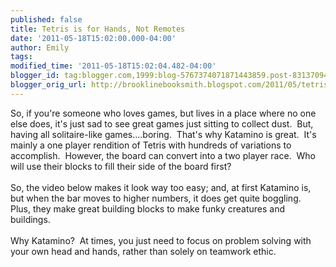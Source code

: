 ```yaml
---
published: false
title: Tetris is for Hands, Not Remotes
date: '2011-05-18T15:02:00.000-04:00'
author: Emily
tags: 
modified_time: '2011-05-18T15:02:04.482-04:00'
blogger_id: tag:blogger.com,1999:blog-5767374071871443859.post-8313709422634173600
blogger_orig_url: http://brooklinebooksmith.blogspot.com/2011/05/tetris-is-for-hands-not-remotes.html
---
```


So, if you're someone who loves games, but lives in a place where no one else does,&nbsp;it's just sad to see great games just sitting to collect dust.&nbsp; But, having all solitaire-like games....boring.&nbsp; That's why Katamino is great.&nbsp; It's mainly a one player rendition of Tetris with hundreds of variations to accomplish.&nbsp; However, the board can&nbsp;convert into a two player race.&nbsp; Who will use their blocks to fill their side of the board first?<br /><br />So, the video below makes it look way too easy; and, at first Katamino&nbsp;is, but when the bar moves to higher numbers, it does get quite boggling.&nbsp; Plus, they make&nbsp;great building blocks to make funky creatures and buildings.<br /><br />Why Katamino?&nbsp; At&nbsp;times, you just need to focus on problem solving with your own head and hands, rather than solely on teamwork ethic.<br /><div class="separator" style="border-bottom: medium none; border-left: medium none; border-right: medium none; border-top: medium none; clear: both; text-align: center;"><object width="320" height="266" class="BLOGGER-youtube-video" classid="clsid:D27CDB6E-AE6D-11cf-96B8-444553540000" codebase="http://download.macromedia.com/pub/shockwave/cabs/flash/swflash.cab#version=6,0,40,0" data-thumbnail-src="http://2.gvt0.com/vi/W0luMnybKB4/0.jpg"><param name="movie" value="http://www.youtube.com/v/W0luMnybKB4&fs=1&source=uds" /><param name="bgcolor" value="#FFFFFF" /><embed width="320" height="266" src="http://www.youtube.com/v/W0luMnybKB4&fs=1&source=uds" type="application/x-shockwave-flash"></embed></object></div>